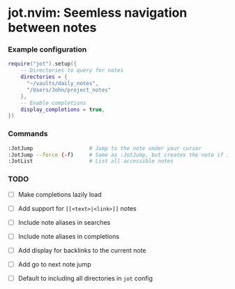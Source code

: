 # jot.nvim: Seemless navigation between notes

### Example configuration
```lua
require("jot").setup({
    -- Directories to query for notes
    directories = {
      "~/vaults/daily_notes",
      "/Users/John/project_notes"
    },
    -- Enable completions
    display_completions = true,
})
```

### Commands
```bash
:JotJump                  # Jump to the note under your cursor
:JotJump --force (-f)     # Same as :JotJump, but creates the note if it doesn't exist
:JotList                  # List all accessible notes
```


### TODO
- [ ] Make completions lazily load
- [ ] Add support for `[[<text>|<link>]]` notes
- [ ] Include note aliases in searches
- [ ] Include note aliases in completions
- [ ] Add display for backlinks to the current note
- [ ] Add go to next note jump
- [ ] Default to including all directories in `jot` config



